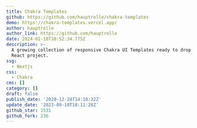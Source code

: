 ```yaml
---
title: Chakra Templates
github: https://github.com/hauptrolle/chakra-templates
demo: https://chakra-templates.vercel.app/
author: hauptrolle
author_link: https://github.com/hauptrolle
date: 2024-02-18T10:52:34.775Z
description: >-
  A growing collection of responsive Chakra UI Templates ready to drop into your
  React project.
ssg:
  - Nextjs
css:
  - Chakra
cms: []
category: []
draft: false
publish_date: '2020-12-28T14:18:32Z'
update_date: '2023-09-10T18:11:28Z'
github_star: 1531
github_fork: 236
---
```

